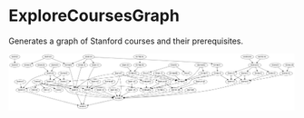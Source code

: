 # ExploreCoursesGraph

Generates a graph of Stanford courses and their prerequisites.

![alt text](https://github.com/FlyingWorkshop/ExploreCoursesGraph/blob/main/example.png)
